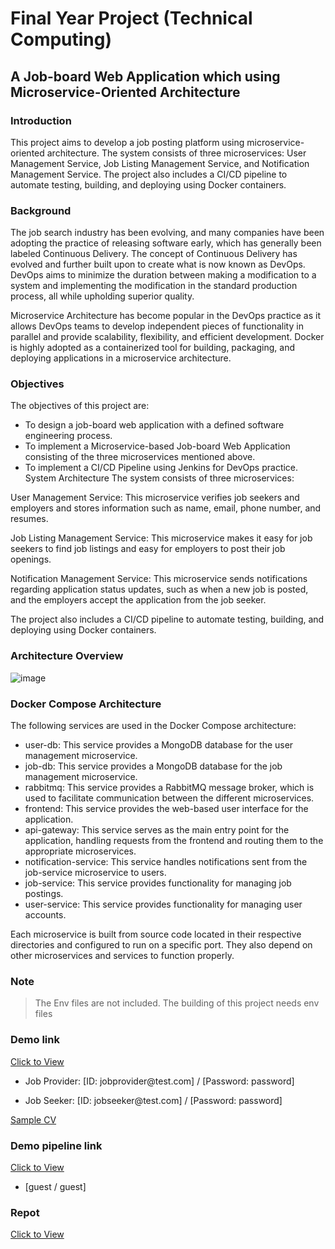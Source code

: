 # Final Year Project (Technical Computing)
## A Job-board Web Application which using Microservice-Oriented Architecture

### Introduction
This project aims to develop a job posting platform using microservice-oriented architecture. The system consists of three microservices: User Management Service, Job Listing Management Service, and Notification Management Service. The project also includes a CI/CD pipeline to automate testing, building, and deploying using Docker containers.

### Background
The job search industry has been evolving, and many companies have been adopting the practice of releasing software early, which has generally been labeled Continuous Delivery. The concept of Continuous Delivery has evolved and further built upon to create what is now known as DevOps. DevOps aims to minimize the duration between making a modification to a system and implementing the modification in the standard production process, all while upholding superior quality.

Microservice Architecture has become popular in the DevOps practice as it allows DevOps teams to develop independent pieces of functionality in parallel and provide scalability, flexibility, and efficient development. Docker is highly adopted as a containerized tool for building, packaging, and deploying applications in a microservice architecture.

### Objectives
The objectives of this project are:

* To design a job-board web application with a defined software engineering process.
* To implement a Microservice-based Job-board Web Application consisting of the three microservices mentioned above.
* To implement a CI/CD Pipeline using Jenkins for DevOps practice.
System Architecture
The system consists of three microservices:

User Management Service: This microservice verifies job seekers and employers and stores information such as name, email, phone number, and resumes.

Job Listing Management Service: This microservice makes it easy for job seekers to find job listings and easy for employers to post their job openings.

Notification Management Service: This microservice sends notifications regarding application status updates, such as when a new job is posted, and the employers accept the application from the job seeker.

The project also includes a CI/CD pipeline to automate testing, building, and deploying using Docker containers.

### Architecture Overview
![image](https://drive.google.com/uc?export=view&id=1pE-K7MZcr6m9RGZ9h8hJpoLIsMCrdvD4)
### Docker Compose Architecture
The following services are used in the Docker Compose architecture:

* user-db: This service provides a MongoDB database for the user management microservice.
* job-db: This service provides a MongoDB database for the job management microservice.
* rabbitmq: This service provides a RabbitMQ message broker, which is used to facilitate communication between the different microservices.
* frontend: This service provides the web-based user interface for the application.
* api-gateway: This service serves as the main entry point for the application, handling requests from the frontend and routing them to the appropriate microservices.
* notification-service: This service handles notifications sent from the job-service microservice to users.
* job-service: This service provides functionality for managing job postings.
* user-service: This service provides functionality for managing user accounts.

Each microservice is built from source code located in their respective directories and configured to run on a specific port. They also depend on other microservices and services to function properly.

### Note 
>The Env files are not included. The building of this project needs env files

### Demo link
[Click to View](https://ec2-16-16-205-4.eu-north-1.compute.amazonaws.com:3000)

* Job Provider: [ID: jobprovider<span>@</span>test.com] / [Password: password]

* Job Seeker: [ID: jobseeker<span>@</span>test.com] / [Password: password]

[Sample CV](https://drive.google.com/file/d/1mmgay_VC5vkAQXiw-6wUqHVfxn0JxMw0/view?usp=share_link)
### Demo pipeline link

 [Click to View](https://ec2-16-16-205-4.eu-north-1.compute.amazonaws.com:8080)

* [guest / guest]

### Repot
[Click to View](https://drive.google.com/file/d/1RK-hnsQcMMPgBTMKSmWrBG2krf0mWYXJ/view?usp=share_link)